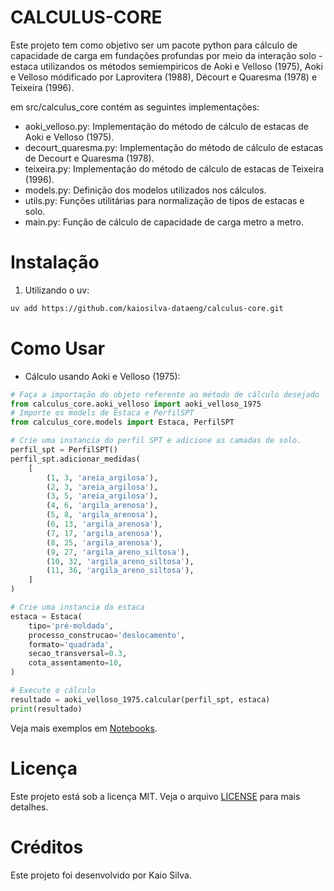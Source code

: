 # CALCULUS-CORE

Este projeto tem como objetivo ser um pacote python para cálculo de capacidade de carga em fundações profundas por meio da interação solo - estaca utilizandos os métodos semiempiricos de Aoki e Velloso (1975), Aoki e Velloso módificado por Laprovitera (1988), Décourt e Quaresma (1978) e Teixeira (1996).

em src/calculus_core contém as seguintes implementações:

- aoki_velloso.py: Implementação do método de cálculo de estacas de Aoki e Velloso (1975).
- decourt_quaresma.py: Implementação do método de cálculo de estacas de Decourt e Quaresma (1978).
- teixeira.py: Implementação do método de cálculo de estacas de Teixeira (1996).
- models.py: Definição dos modelos utilizados nos cálculos.
- utils.py: Funções utilitárias para normalização de tipos de estacas e solo.
- main.py: Função de cálculo de capacidade de carga metro a metro.

# Instalação

1. Utilizando o uv:

```sh
uv add https://github.com/kaiosilva-dataeng/calculus-core.git
```

# Como Usar
- Cálculo usando Aoki e Velloso (1975):
```python
# Faça a importação do objeto referente ao método de cálculo desejado
from calculus_core.aoki_velloso import aoki_velloso_1975
# Importe os models de Estaca e PerfilSPT
from calculus_core.models import Estaca, PerfilSPT

# Crie uma instancia do perfil SPT e adicione as camadas de solo.
perfil_spt = PerfilSPT()
perfil_spt.adicionar_medidas(
    [
        (1, 3, 'areia_argilosa'),
        (2, 3, 'areia_argilosa'),
        (3, 5, 'areia_argilosa'),
        (4, 6, 'argila_arenosa'),
        (5, 8, 'argila_arenosa'),
        (6, 13, 'argila_arenosa'),
        (7, 17, 'argila_arenosa'),
        (8, 25, 'argila_arenosa'),
        (9, 27, 'argila_areno_siltosa'),
        (10, 32, 'argila_areno_siltosa'),
        (11, 36, 'argila_areno_siltosa'),
    ]
)

# Crie uma instancia da estaca
estaca = Estaca(
    tipo='pré-moldada',
    processo_construcao='deslocamento',
    formato='quadrada',
    secao_transversal=0.3,
    cota_assentamento=10,
)

# Execute o cálculo
resultado = aoki_velloso_1975.calcular(perfil_spt, estaca)
print(resultado)
```

Veja mais exemplos em [Notebooks](notebooks).

# Licença
Este projeto está sob a licença MIT. Veja o arquivo [LICENSE](LICENSE) para mais detalhes.

# Créditos
Este projeto foi desenvolvido por Kaio Silva.
